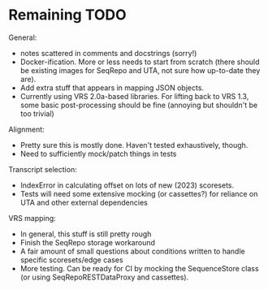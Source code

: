 # Remaining TODO

General:
* notes scattered in comments and docstrings (sorry!)
* Docker-ification. More or less needs to start from scratch (there should be existing images for SeqRepo and UTA, not sure how up-to-date they are).
* Add extra stuff that appears in mapping JSON objects.
* Currently using VRS 2.0a-based libraries. For lifting back to VRS 1.3, some basic post-processing should be fine (annoying but shouldn't be too trivial)

Alignment:
* Pretty sure this is mostly done. Haven't tested exhaustively, though.
* Need to sufficiently mock/patch things in tests

Transcript selection:
* IndexError in calculating offset on lots of new (2023) scoresets.
* Tests will need some extensive mocking (or cassettes?) for reliance on UTA and other external dependencies

VRS mapping:
* In general, this stuff is still pretty rough
* Finish the SeqRepo storage workaround
* A fair amount of small questions about conditions written to handle specific scoresets/edge cases
* More testing. Can be ready for CI by mocking the SequenceStore class (or using SeqRepoRESTDataProxy and cassettes).
